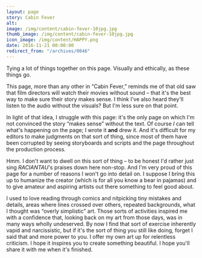```yaml
---
layout: page
story: Cabin Fever
alt:
image: /img/content/cabin-fever-10jpg.jpg
thumb_image: /img/content/cabin-fever-10jpg.jpg
icon_image: /img/content/HAPPY.png
date: 2016-11-21 00:00:00
redirect_from: "/archives/0046"
---
```



Tying a lot of things together on this page. Visually and ethically, as these things go.

This page, more than any other in “Cabin Fever,” reminds me of that old saw that film directors will watch their movies without sound – that it's the best way to make sure their story makes sense. I think I've also heard they'll listen to the audio without the visuals? But I'm less sure on that point.

In light of that idea, I struggle with this page: it's the only page on which I'm not convinced the story “makes sense” without the text. Of course *I*&nbsp;can tell what's happening on the page; I wrote it **and**&nbsp;drew it. And it's difficult for my editors to make judgments on that sort of thing, since most of them have been corrupted by seeing storyboards and scripts and the page throughout the production process.

Hmm. I don't want to dwell on this sort of thing – to be honest I'd rather just sing *RACIANTAU*'s praises down here non-stop. And I'm very proud of this page for a number of reasons I won't go into detail on. I suppose I bring this up to humanize the creator (which is for all you know a bear in pajamas) and to give amateur and aspiring artists out there something to feel good about.

I used to love reading through comics and nitpicking tiny mistakes and details, areas where lines crossed over others, repeated backgrounds, what I thought was “overly simplistic” art. Those sorts of activities inspired me with a confidence that, looking back on my art from those days, was in many ways wholly undeserved. By now I find that sort of exercise inherently vapid and narcissistic, but if it's the sort of thing you still like doing, forget I said that and more power to you. I offer my own art up for relentless criticism. I hope it inspires you to create something beautiful. I hope you'll share it with me when it's finished.
